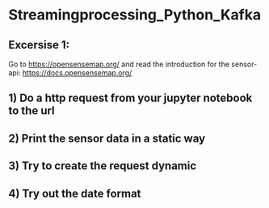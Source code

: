 # Streamingprocessing_Python_Kafka

## Excersise 1:
Go to https://opensensemap.org/ and read the introduction for the sensor-api: https://docs.opensensemap.org/ 

## 1) Do a http request from your jupyter notebook to the url

## 2) Print the sensor data in a static way

## 3) Try to create the request dynamic

## 4) Try out the date format

